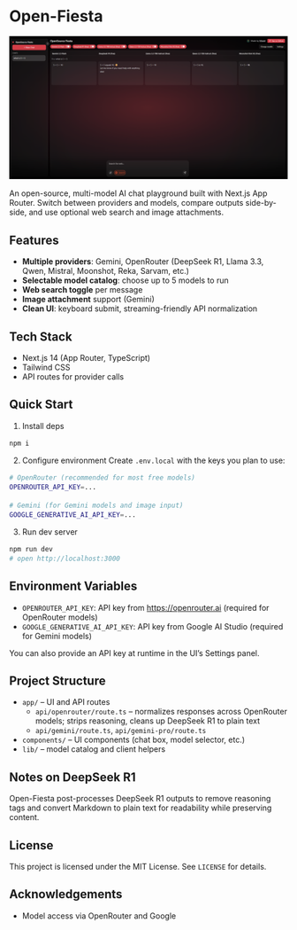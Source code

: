 # Open-Fiesta

![Open-Fiesta](./public/osfiesta.png)

An open-source, multi-model AI chat playground built with Next.js App Router. Switch between providers and models, compare outputs side-by-side, and use optional web search and image attachments.

## Features

- __Multiple providers__: Gemini, OpenRouter (DeepSeek R1, Llama 3.3, Qwen, Mistral, Moonshot, Reka, Sarvam, etc.)
- __Selectable model catalog__: choose up to 5 models to run
- __Web search toggle__ per message
- __Image attachment__ support (Gemini)
- __Clean UI__: keyboard submit, streaming-friendly API normalization

## Tech Stack

- Next.js 14 (App Router, TypeScript)
- Tailwind CSS
- API routes for provider calls

## Quick Start

1) Install deps
```bash
npm i
```

2) Configure environment
Create `.env.local` with the keys you plan to use:
```bash
# OpenRouter (recommended for most free models)
OPENROUTER_API_KEY=... 

# Gemini (for Gemini models and image input)
GOOGLE_GENERATIVE_AI_API_KEY=...
```

3) Run dev server
```bash
npm run dev
# open http://localhost:3000
```

## Environment Variables

- `OPENROUTER_API_KEY`: API key from https://openrouter.ai (required for OpenRouter models)
- `GOOGLE_GENERATIVE_AI_API_KEY`: API key from Google AI Studio (required for Gemini models)

You can also provide an API key at runtime in the UI’s Settings panel.

## Project Structure

- `app/` – UI and API routes
  - `api/openrouter/route.ts` – normalizes responses across OpenRouter models; strips reasoning, cleans up DeepSeek R1 to plain text
  - `api/gemini/route.ts`, `api/gemini-pro/route.ts`
- `components/` – UI components (chat box, model selector, etc.)
- `lib/` – model catalog and client helpers

## Notes on DeepSeek R1

Open-Fiesta post-processes DeepSeek R1 outputs to remove reasoning tags and convert Markdown to plain text for readability while preserving content.

## License

This project is licensed under the MIT License. See `LICENSE` for details.

## Acknowledgements

- Model access via OpenRouter and Google
